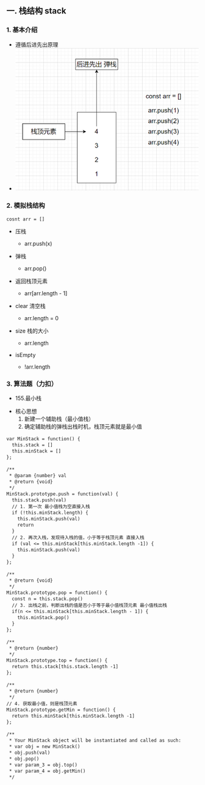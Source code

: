 ## 一. 栈结构 stack

### 1. 基本介绍

- 遵循后进先出原理
- ![1669441950875](image/1.数据结构与算法/1669441950875.png)

### 2. 模拟栈结构

```
cosnt arr = []
```

- 压栈

  - arr.push(x)

- 弹栈

  - arr.pop()

- 返回栈顶元素

  - arr[arr.length - 1]

- clear 清空栈

  - arr.length = 0

- size 栈的大小

  - arr.length

- isEmpty

  - !arr.length

### 3. 算法题（力扣）

- 155.最小栈

* 核心思想
  1. 新建一个辅助栈（最小值栈）
  2. 确定辅助栈的弹栈出栈时机，栈顶元素就是最小值

```
var MinStack = function() {
  this.stack = []
  this.minStack = []
};

/**
 * @param {number} val
 * @return {void}
 */
MinStack.prototype.push = function(val) {
  this.stack.push(val)
  // 1. 第一次 最小值栈为空直接入栈
  if (!this.minStack.length) {
    this.minStack.push(val)
    return
  }
  // 2. 再次入栈，发现待入栈的值，小于等于栈顶元素 直接入栈
  if (val <= this.minStack[this.minStack.length -1]) {
    this.minStack.push(val)
  }
};

/**
 * @return {void}
 */
MinStack.prototype.pop = function() {
  const n = this.stack.pop()
  // 3. 出栈之前，判断出栈的值是否小于等于最小值栈顶元素 最小值栈出栈
  if(n <= this.minStack[this.minStack.length - 1]) {
    this.minStack.pop()
  }
};

/**
 * @return {number}
 */
MinStack.prototype.top = function() {
  return this.stack[this.stack.length -1]
};

/**
 * @return {number}
 */
// 4. 获取最小值，则是栈顶元素
MinStack.prototype.getMin = function() {
  return this.minStack[this.minStack.length -1]
};

/**
 * Your MinStack object will be instantiated and called as such:
 * var obj = new MinStack()
 * obj.push(val)
 * obj.pop()
 * var param_3 = obj.top()
 * var param_4 = obj.getMin()
 */
```
